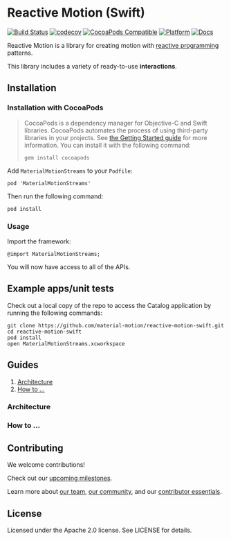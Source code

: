 # Reactive Motion (Swift)

[![Build Status](https://travis-ci.org/material-motion/reactive-motion-swift.svg?branch=develop)](https://travis-ci.org/material-motion/reactive-motion-swift)
[![codecov](https://codecov.io/gh/material-motion/reactive-motion-swift/branch/develop/graph/badge.svg)](https://codecov.io/gh/material-motion/reactive-motion-swift)
[![CocoaPods Compatible](https://img.shields.io/cocoapods/v/MaterialMotionStreams.svg)](https://cocoapods.org/pods/MaterialMotionStreams)
[![Platform](https://img.shields.io/cocoapods/p/MaterialMotionStreams.svg)](http://cocoadocs.org/docsets/MaterialMotionStreams)
[![Docs](https://img.shields.io/cocoapods/metrics/doc-percent/MaterialMotionStreams.svg)](http://cocoadocs.org/docsets/MaterialMotionStreams)

Reactive Motion is a library for creating motion with [reactive programming](http://reactivex.io/)
patterns.

This library includes a variety of ready-to-use **interactions**.

## Installation

### Installation with CocoaPods

> CocoaPods is a dependency manager for Objective-C and Swift libraries. CocoaPods automates the
> process of using third-party libraries in your projects. See
> [the Getting Started guide](https://guides.cocoapods.org/using/getting-started.html) for more
> information. You can install it with the following command:
>
>     gem install cocoapods

Add `MaterialMotionStreams` to your `Podfile`:

    pod 'MaterialMotionStreams'

Then run the following command:

    pod install

### Usage

Import the framework:

    @import MaterialMotionStreams;

You will now have access to all of the APIs.

## Example apps/unit tests

Check out a local copy of the repo to access the Catalog application by running the following
commands:

    git clone https://github.com/material-motion/reactive-motion-swift.git
    cd reactive-motion-swift
    pod install
    open MaterialMotionStreams.xcworkspace

## Guides

1. [Architecture](#architecture)
2. [How to ...](#how-to-...)

### Architecture

### How to ...

## Contributing

We welcome contributions!

Check out our [upcoming milestones](https://github.com/material-motion/reactive-motion-swift/milestones).

Learn more about [our team](https://material-motion.github.io/material-motion/team/),
[our community](https://material-motion.github.io/material-motion/team/community/), and
our [contributor essentials](https://material-motion.github.io/material-motion/team/essentials/).

## License

Licensed under the Apache 2.0 license. See LICENSE for details.
